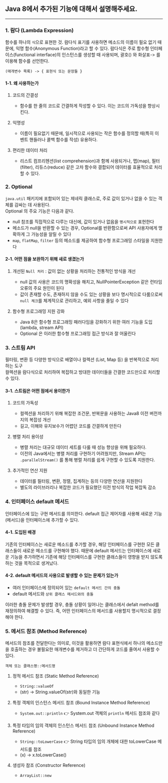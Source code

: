## Java 8에서 추가된 기능에 대해서 설명해주세요.

---

### 1. 람다 (Lambda Expression)
함수를 하나의 `식`으로 표현한 것. 람다식 표기를 사용하면 메소드의 이름이 필요 없기 때문에, 익명 함수(Anonymous Function)라고 할 수 있다.
람다식은 주로 함수형 인터페이스(functional interface)의 인스턴스를 생성할 때 사용되며, 괄호() 와 화살표-> 를 이용해 함수를 선언한다.

```
(매개변수 목록) -> { 표현식 또는 문장들 }
```

#### 1-1. 왜 사용하는가
1. 코드의 간결성
   - 함수를 한 줄의 코드로 간결하게 작성할 수 있다. 이는 코드의 가독성을 향상시킨다.

2. 익명성
   - 이름이 필요없기 때문에, 일시적으로 사용되는 작은 함수를 정의할 때(특히 이벤트 핸들러나 콜백 함수를 작성) 유용하다.

3. 편리한 데이터 처리
   - 리스트 컴프리헨션(list comprehension)과 함께 사용되거나, 맵(map), 필터(filter), 리듀스(reduce) 같은 고차 함수와 결합되어 데이터를 효율적으로 처리할 수 있다.


### 2. Optional<T>
`java.util` 패키지에 포함되어 있는 제네릭 클래스로, 주로 값이 있거나 없을 수 있는 객체를 감싸는 데 사용된다.   
Optional 의 주요 기능은 다음과 같다.

- null 참조를 직접적으로 다루는 대신에, 값이 있거나 없음을 `명시적으로` 표현한다
- 메소드가 null을 반환할 수 있는 경우, Optional<T>를 반환함으로써 API 사용자에게 명확하게 그 가능성을 알릴 수 있다
- `map`, `flatMap`, `filter` 등의 메소드를 제공하여 함수형 프로그래밍 스타일을 지원한다

#### 2-1. 어떤 점을 보완하기 위해 새로 생겼는가
1. 개선된 `Null 처리` : 값이 없는 상황을 처리하는 전통적인 방식을 개선
   - null 값의 사용은 코드의 명확성을 해치고, NullPointerException 같은 런타임 오류의 주요 원인이 된다
   - 값이 존재할 수도, 존재하지 않을 수도 있는 상황을 보다 명시적으로 다룸으로써 `null 체크`를 체계적으로 관리하고, 예외 사항을 줄일 수 있다

2. 함수형 프로그래밍 지원 강화
   - Java 8은 함수형 프로그래밍 패러다임을 강화하기 위한 여러 기능을 도입 (lambda, stream API)
   - Optional 은 이러한 함수형 프로그래밍 접근 방식과 잘 어울린다


### 3. 스트림 API
필터링, 변환 등 다양한 방식으로 배열이나 컬렉션 (List, Map 등) 을 반복적으로 처리하는 도구    
컬렉션을 람다식으로 처리하여 복잡하고 방대한 데이터들을 간결한 코드만으로 처리할 수 있다.

#### 3-1. 스트림은 어떤 점에서 용이한가
1. 코드의 가독성
   - 컬렉션을 처리하기 위해 복잡한 조건문, 반복문을 사용하는 Java8 이전 버전까지의 복잡성 개선
   - 길고, 이해와 유지보수가 어렵던 코드를 간결하게 만든다

2. 병렬 처리 용이성
   - 병렬 처리는 대규모 데이터 세트를 다룰 때 성능 향상을 위해 필요하다.
   - 이전의 Java에서는 병렬 처리를 구현하기 어려웠지만, Stream API는 `.parallelStream()` 를 통해 병렬 처리를 쉽게 구현할 수 있도록 지원한다.

3. 추가적인 연산 지원
   - 데이터를 필터링, 변환, 정렬, 집계하는 등의 다양한 연산을 지원한다
   - 별도의 라이브러리나 복잡한 코드가 필요했던 이전 방식의 작업 복잡독 감소


### 4. 인터페이스 default 메서드
인터페이스에 있는 구현 메서드를 의미한다.
default 접근 제어자를 사용해 새로운 기능(메서드)을 인터페이스에 추가할 수 있다.

#### 4-1. 도입된 배경
기존의 인터페이스는 새로운 메소드를 추가할 경우, 해당 인터페이스를 구현한 모든 클래스들이 새로운 메소드를 구현해야 했다.
때문에 default 메서드는 인터페이스에 새로운 기능을 추가하면서 기존에 해당 인터페이스를 구현한 클래스들이 영향을 받지 않도록 하는 것을 목적으로 생겨났다.

#### 4-2. default 메서드의 사용으로 발생할 수 있는 문제가 있는가

- 여러 인터페이스에 정의되어 있는 `default 메서드 간의 충돌`
- default 메서드와 `상위 클래스 메서드와의 충돌`

이러한 충돌 문제가 발생할 경우, 충돌 상황이 일어나는 클래스에서 defalt method를 재정의하여 해결할 수 있다.
즉, 어떤 인터페이스의 메서드를 사용할지 명시적으로 결정해야 한다.


### 5. 메서드 참조 (Method Reference)
메서드의 참조를 전달한다는 의미로, 이것을 활용하면 람다 표현식에서 하나의 메소드만을 호출하는 경우 불필요한 매개변수를 제거하고 더 간단하게 코드를 줄여서 사용할 수 있다.

```
객체 또는 클래스명::메서드명
```

1. 정적 메서드 참조 (Static Method Reference)
   - `String::valueOf`
   - (str) -> String.valueOf(str)와 동일한 기능

2. 특정 객체의 인스턴스 메서드 참조 (Bound Instance Method Reference)
   - `System.out::println` 👉 System.out 객체의 `println` 메서드 참조와 같다

3. 특정 타임의 임의 객체의 인스턴스 메서드 참조 (Unbound Instance Method Reference)
   - `String::toLowerCase` 👉 String 타입의 임의 개체에 대한 toLowerCase 메서드를 참조
   - (x) -> x.toLowerCase()

4. 생성자 참조 (Constructor Reference)
   - `ArrayList::new`